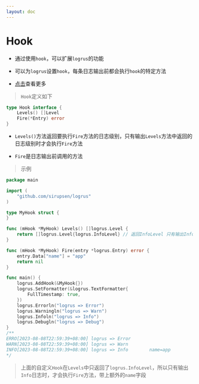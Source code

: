 ```yaml
---
layout: doc
---
```


# Hook

- 通过使用`hook`，可以扩展`logrus`的功能

- 可以为`logrus`设置`hook`，每条日志输出前都会执行`hook`的特定方法

- [点击](https://github.com/sirupsen/logrus/blob/master/hooks.go#L8)查看更多

> `Hook`定义如下

```Go
type Hook interface {
	Levels() []Level
	Fire(*Entry) error
}
```

- `Levels()`方法返回要执行`Fire`方法的日志级别，只有输出`Levels`方法中返回的日志级别时才会执行`Fire`方法

- `Fire`是日志输出前调用的方法

> 示例

```Go
package main

import (
	"github.com/sirupsen/logrus"
)

type MyHook struct {
}

func (mHook *MyHook) Levels() []logrus.Level {
	return []logrus.Level{logrus.InfoLevel} // 返回InfoLevel 只有输出Info级别的日志才会执行Fire方法
}

func (mHook *MyHook) Fire(entry *logrus.Entry) error {
	entry.Data["name"] = "app"
	return nil
}

func main() {
	logrus.AddHook(&MyHook{})
	logrus.SetFormatter(&logrus.TextFormatter{
		FullTimestamp: true,
	})
	logrus.Errorln("logrus => Error")
	logrus.Warningln("logrus => Warn")
	logrus.Infoln("logrus => Info")
	logrus.Debugln("logrus => Debug")
}
/**
ERRO[2023-08-08T22:59:39+08:00] logrus => Error                              
WARN[2023-08-08T22:59:39+08:00] logrus => Warn                               
INFO[2023-08-08T22:59:39+08:00] logrus => Info        name=app
*/
```

> 上面的自定义`Hook`在`Levels`中只返回了`logrus.InfoLevel`，所以只有输出`Info`日志时，才会执行`Fire`方法，带上额外的`name`字段